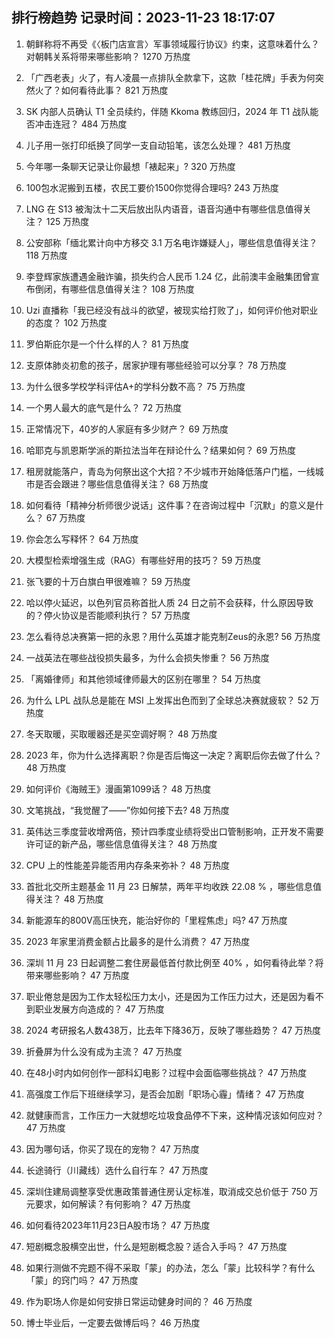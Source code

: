 
## 排行榜趋势 记录时间：2023-11-23 18:17:07
  
  1. 朝鲜称将不再受《〈板门店宣言〉军事领域履行协议》约束，这意味着什么？对朝韩关系将带来哪些影响？ 1270 万热度
    
  2. 「广西老表」火了，有人凌晨一点排队全款拿下，这款「桂花牌」手表为何突然火了？如何看待此事？ 821 万热度
    
  3. SK 内部人员确认 T1 全员续约，伴随 Kkoma 教练回归，2024 年 T1 战队能否冲击连冠？ 484 万热度
    
  4. 儿子用一张打印纸换了同学一支自动铅笔，该怎么处理？ 481 万热度
    
  5. 今年哪一条聊天记录让你最想「裱起来」? 320 万热度
    
  6. 100包水泥搬到五楼，农民工要价1500你觉得合理吗? 243 万热度
    
  7. LNG 在 S13 被淘汰十二天后放出队内语音，语音沟通中有哪些信息值得关注？ 125 万热度
    
  8. 公安部称「缅北累计向中方移交 3.1 万名电诈嫌疑人」，哪些信息值得关注？ 118 万热度
    
  9. 李登辉家族遭遇金融诈骗，损失约合人民币 1.24 亿，此前澳丰金融集团曾宣布倒闭，有哪些信息值得关注？ 108 万热度
    
  10. Uzi 直播称「我已经没有战斗的欲望，被现实给打败了」，如何评价他对职业的态度？ 102 万热度
    
  11. 罗伯斯庇尔是一个什么样的人？ 81 万热度
    
  12. 支原体肺炎初愈的孩子，居家护理有哪些经验可以分享？ 78 万热度
    
  13. 为什么很多学校学科评估A+的学科分数不高？ 75 万热度
    
  14. 一个男人最大的底气是什么？ 72 万热度
    
  15. 正常情况下，40岁的人家庭有多少财产？ 69 万热度
    
  16. 哈耶克与凯恩斯学派的斯拉法当年在辩论什么？结果如何？ 69 万热度
    
  17. 租房就能落户，青岛为何祭出这个大招？不少城市开始降低落户门槛，一线城市是否会跟进？哪些信息值得关注？ 68 万热度
    
  18. 如何看待「精神分析师很少说话」这件事？在咨询过程中「沉默」的意义是什么？ 67 万热度
    
  19. 你会怎么写释怀？ 64 万热度
    
  20. 大模型检索增强生成（RAG）有哪些好用的技巧？ 59 万热度
    
  21. 张飞要的十万白旗白甲很难嘛？ 59 万热度
    
  22. 哈以停火延迟，以色列官员称首批人质 24 日之前不会获释，什么原因导致的？停火协议是否能顺利执行？ 57 万热度
    
  23. 怎么看待总决赛第一把的永恩？用什么英雄才能克制Zeus的永恩? 56 万热度
    
  24. 一战英法在哪些战役损失最多，为什么会损失惨重？ 56 万热度
    
  25. 「离婚律师」和其他领域律师最大的区别在哪里？ 54 万热度
    
  26. 为什么 LPL 战队总是能在 MSI 上发挥出色而到了全球总决赛就疲软？ 52 万热度
    
  27. 冬天取暖，买取暖器还是买空调好啊？ 48 万热度
    
  28. 2023 年，你为什么选择离职？你是否后悔这一决定？离职后你去做了什么？ 48 万热度
    
  29. 如何评价《海贼王》漫画第1099话？ 48 万热度
    
  30. 文笔挑战，“我觉醒了——”你如何接下去? 48 万热度
    
  31. 英伟达三季度营收增两倍，预计四季度业绩将受出口管制影响，正开发不需要许可证的新产品，哪些信息值得关注？ 48 万热度
    
  32. CPU 上的性能差异能否用内存条来弥补？ 48 万热度
    
  33. 首批北交所主题基金 11 月 23 日解禁，两年平均收跌 22.08 % ，哪些信息值得关注？ 48 万热度
    
  34. 新能源车的800V高压快充，能治好你的「里程焦虑」吗? 47 万热度
    
  35. 2023 年家里消费金额占比最多的是什么消费？ 47 万热度
    
  36. 深圳 11 月 23 日起调整二套住房最低首付款比例至 40% ，如何看待此举？将带来哪些影响？ 47 万热度
    
  37. 职业倦怠是因为工作太轻松压力太小，还是因为工作压力过大，还是因为看不到职业发展方向造成的？ 47 万热度
    
  38. 2024 考研报名人数438万，比去年下降36万，反映了哪些趋势？ 47 万热度
    
  39. 折叠屏为什么没有成为主流？ 47 万热度
    
  40. 在48小时内如何创作一部科幻电影？过程中会面临哪些挑战？ 47 万热度
    
  41. 高强度工作后下班继续学习，是否会加剧「职场心霾」情绪？ 47 万热度
    
  42. 就健康而言，工作压力一大就想吃垃圾食品停不下来，这种情况该如何应对？ 47 万热度
    
  43. 因为哪句话，你买了现在的宠物？ 47 万热度
    
  44. 长途骑行（川藏线）选什么自行车？ 47 万热度
    
  45. 深圳住建局调整享受优惠政策普通住房认定标准，取消成交总价低于 750 万元要求，如何解读？有何影响？ 47 万热度
    
  46. 如何看待2023年11月23日A股市场？ 47 万热度
    
  47. 短剧概念股横空出世，什么是短剧概念股？适合入手吗？ 47 万热度
    
  48. 如果行测做不完题不得不采取「蒙」的办法，怎么「蒙」比较科学？有什么「蒙」的窍门吗？ 47 万热度
    
  49. 作为职场人你是如何安排日常运动健身时间的？ 46 万热度
    
  50. 博士毕业后，一定要去做博后吗？ 46 万热度
    